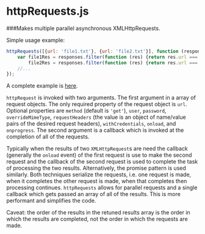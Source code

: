 # httpRequests.js
###Makes multiple parallel asynchronous XMLHttpRequests.

Simple usage example:
```javascript
httpRequests([{url: 'file1.txt'}, {url: 'file2.txt'}], function (responses) {
    var file1Res = responses.filter(function (res) {return res.url === 'file1.txt';}),
        file2Res = responses.filter(function (res) {return res.url === 'file2.txt';});
    //...
});
```

A complete example is [here](//cmweiss.github.io/httpRequests/httpRequests.html).

`httpRequest` is invoked with two arguments. The first argument in a array of request objects. The only required property of the request object is `url`. Optional properties are `method` (default is `'get'`), `user`, `password`, `overrideMimeType`, `requestHeaders` (the value is an object of name/value pairs of the desired request headers), `withCredentials`, `onload`, and `onprogress`. The second argument is a callback which is invoked at the completion of all of the requests.

Typically when the results of two `XMLHttpRequest`s are need the callback (generally the `onload` event) of the first request is use to make the second request and the callback of the second request is used to complete the task of processing the two results. Alternatively, the promise pattern is used similarly. Both techniques serialize the requests, i.e. one request is made, when it completes the other request is made, when that completes then processing continues. `httpRequests` allows for parallel requests and a single callback which gets passed an array of all of the results. This is more performant and simplifies the code.

Caveat: the order of the results in the retuned results array is the order in which the results are completed, not the order in which the requests are made.

